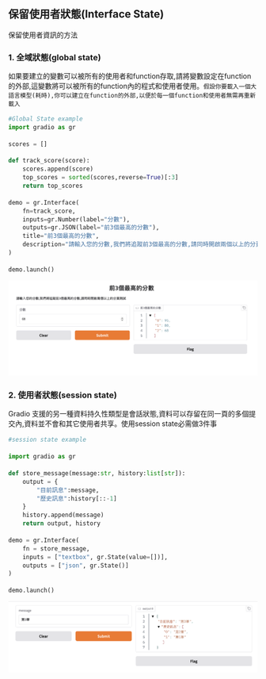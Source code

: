 ## 保留使用者狀態(Interface State)
保留使用者資訊的方法

### 1. 全域狀態(global state)
如果要建立的變數可以被所有的使用者和function存取,請將變數設定在function的外部,這變數將可以被所有的function內的程式和使用者使用。`假設你要載入一個大語言模型(耗時),你可以建立在function的外部,以便於每一個function和使用者無需再重新載入`

```python
#Global State example
import gradio as gr

scores = []

def track_score(score):
    scores.append(score)
    top_scores = sorted(scores,reverse=True)[:3]
    return top_scores

demo = gr.Interface(
    fn=track_score,
    inputs=gr.Number(label="分數"),
    outputs=gr.JSON(label="前3個最高的分數"),
    title="前3個最高的分數",
    description="請輸入您的分數,我們將追蹤前3個最高的分數,請同時開啟兩個以上的分頁測試",
)

demo.launch()
```

![](./images/pic1.png)


### 2. 使用者狀態(session state)
Gradio 支援的另一種資料持久性類型是會話狀態,資料可以存留在同一頁的多個提交內,資料並不會和其它使用者共享。使用session state必需做3件事

```python
#session state example

import gradio as gr

def store_message(message:str, history:list[str]):
    output = {
        "目前訊息":message,
        "歷史訊息":history[::-1]
    }
    history.append(message)
    return output, history

demo = gr.Interface(
    fn = store_message,
    inputs = ["textbox", gr.State(value=[])],
    outputs = ["json", gr.State()]
)

demo.launch()

```

![](./images/pic2.png)